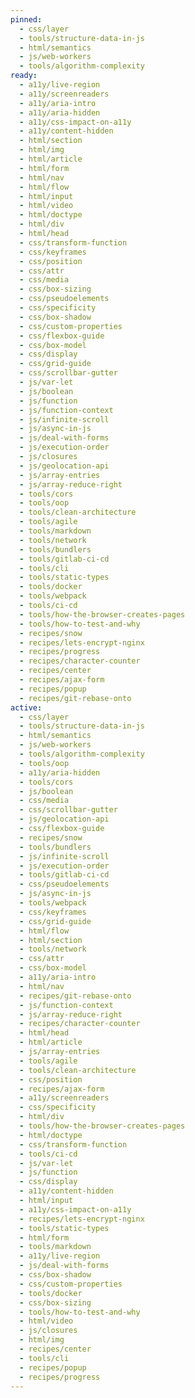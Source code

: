 ```yaml
---
pinned:
  - css/layer
  - tools/structure-data-in-js
  - html/semantics
  - js/web-workers
  - tools/algorithm-complexity
ready:
  - a11y/live-region
  - a11y/screenreaders
  - a11y/aria-intro
  - a11y/aria-hidden
  - a11y/css-impact-on-a11y
  - a11y/content-hidden
  - html/section
  - html/img
  - html/article
  - html/form
  - html/nav
  - html/flow
  - html/input
  - html/video
  - html/doctype
  - html/div
  - html/head
  - css/transform-function
  - css/keyframes
  - css/position
  - css/attr
  - css/media
  - css/box-sizing
  - css/pseudoelements
  - css/specificity
  - css/box-shadow
  - css/custom-properties
  - css/flexbox-guide
  - css/box-model
  - css/display
  - css/grid-guide
  - css/scrollbar-gutter
  - js/var-let
  - js/boolean
  - js/function
  - js/function-context
  - js/infinite-scroll
  - js/async-in-js
  - js/deal-with-forms
  - js/execution-order
  - js/closures
  - js/geolocation-api
  - js/array-entries
  - js/array-reduce-right
  - tools/cors
  - tools/oop
  - tools/clean-architecture
  - tools/agile
  - tools/markdown
  - tools/network
  - tools/bundlers
  - tools/gitlab-ci-cd
  - tools/cli
  - tools/static-types
  - tools/docker
  - tools/webpack
  - tools/ci-cd
  - tools/how-the-browser-creates-pages
  - tools/how-to-test-and-why
  - recipes/snow
  - recipes/lets-encrypt-nginx
  - recipes/progress
  - recipes/character-counter
  - recipes/center
  - recipes/ajax-form
  - recipes/popup
  - recipes/git-rebase-onto
active:
  - css/layer
  - tools/structure-data-in-js
  - html/semantics
  - js/web-workers
  - tools/algorithm-complexity
  - tools/oop
  - a11y/aria-hidden
  - tools/cors
  - js/boolean
  - css/media
  - css/scrollbar-gutter
  - js/geolocation-api
  - css/flexbox-guide
  - recipes/snow
  - tools/bundlers
  - js/infinite-scroll
  - js/execution-order
  - tools/gitlab-ci-cd
  - css/pseudoelements
  - js/async-in-js
  - tools/webpack
  - css/keyframes
  - css/grid-guide
  - html/flow
  - html/section
  - tools/network
  - css/attr
  - css/box-model
  - a11y/aria-intro
  - html/nav
  - recipes/git-rebase-onto
  - js/function-context
  - js/array-reduce-right
  - recipes/character-counter
  - html/head
  - html/article
  - js/array-entries
  - tools/agile
  - tools/clean-architecture
  - css/position
  - recipes/ajax-form
  - a11y/screenreaders
  - css/specificity
  - html/div
  - tools/how-the-browser-creates-pages
  - html/doctype
  - css/transform-function
  - tools/ci-cd
  - js/var-let
  - js/function
  - css/display
  - a11y/content-hidden
  - html/input
  - a11y/css-impact-on-a11y
  - recipes/lets-encrypt-nginx
  - tools/static-types
  - html/form
  - tools/markdown
  - a11y/live-region
  - js/deal-with-forms
  - css/box-shadow
  - css/custom-properties
  - tools/docker
  - css/box-sizing
  - tools/how-to-test-and-why
  - html/video
  - js/closures
  - html/img
  - recipes/center
  - tools/cli
  - recipes/popup
  - recipes/progress
---
```


